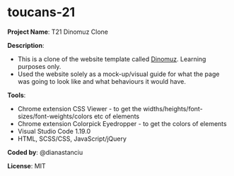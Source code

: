 # toucans-21

**Project Name**: T21 Dinomuz Clone

**Description**: 
* This is a clone of the website template called [Dinomuz](https://colorlib.com/etc/dinomuz/index.html). Learning purposes only. 
* Used the website solely as a mock-up/visual guide for what the page was going to look like and what behaviours it would have.

**Tools**: 
* Chrome extension CSS Viewer - to get the widths/heights/font-sizes/font-weights/colors etc of elements
* Chrome extension Colorpick Eyedropper - to get the colors of elements
* Visual Studio Code 1.19.0
* HTML, SCSS/CSS, JavaScript/jQuery

**Coded by**: @dianastanciu

**License**: MIT
